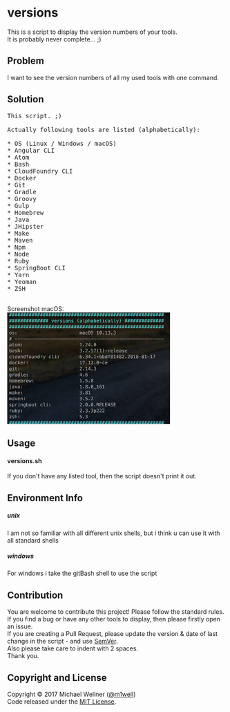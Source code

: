 # versions

This is a script to display the version numbers of your tools.<br>
It is probably never complete... ;)<br>


## Problem
I want to see the version numbers of all my used tools with one command.<br>


## Solution
<pre>
This script. ;)<br>
Actually following tools are listed (alphabetically):<br>
* OS (Linux / Windows / macOS)
* Angular CLI
* Atom
* Bash
* CloudFoundry CLI
* Docker
* Git
* Gradle
* Groovy
* Gulp
* Homebrew
* Java
* JHipster
* Make
* Maven
* Npm
* Node
* Ruby
* SpringBoot CLI
* Yarn
* Yeoman
* ZSH

</pre>
Screenshot macOS:<br>
![screenshot-macos](screen-macos.png "Screenshot macOS")
<br>


## Usage
#### versions.sh
If you don't have any listed tool, then the script doesn't print it out.<br>

## Environment Info
##### unix
I am not so familiar with all different unix shells, but i think u can use it with all standard shells<br>
##### windows
For windows i take the gitBash shell to use the script<br>


## Contribution
You are welcome to contribute this project! Please follow the standard rules.<br>
If you find a bug or have any other tools to display, then please firstly open an issue.<br>
If you are creating a Pull Request, please update the version & date of last change in the script - and use [SemVer](http://semver.org).<br>
Also please take care to indent with 2 spaces.<br>
Thank you.<br>


## Copyright and License
Copyright :copyright: 2017 Michael Wellner ([@m1well](http://www.twitter.m1well.de))<br>
Code released under the [MIT License](/LICENSE).<br>
